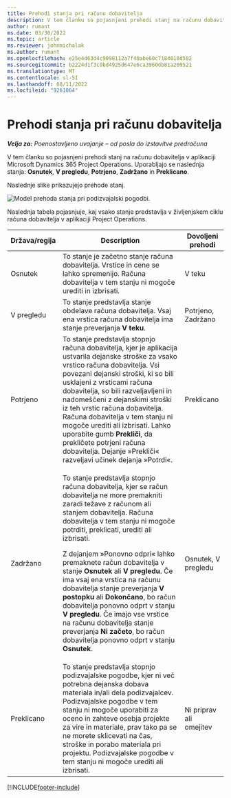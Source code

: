 ```yaml
---
title: Prehodi stanja pri računu dobavitelja
description: V tem članku so pojasnjeni prehodi stanj na računu dobavitelja v aplikaciji Microsoft Dynamics 365 Project Operations.
author: rumant
ms.date: 03/30/2022
ms.topic: article
ms.reviewer: johnmichalak
ms.author: rumant
ms.openlocfilehash: e25e4d63d4c9098112a7f40abe60c7184018d582
ms.sourcegitcommit: b2224d1f3c0bd4925d647e6ca3960db81a209521
ms.translationtype: MT
ms.contentlocale: sl-SI
ms.lasthandoff: 08/11/2022
ms.locfileid: "9261064"
---
```

# <a name="state-transitions-on-a-vendor-invoice"></a>Prehodi stanja pri računu dobavitelja

_**Velja za:** Poenostavljeno uvajanje – od posla do izstavitve predračuna_

V tem članku so pojasnjeni prehodi stanj na računu dobavitelja v aplikaciji Microsoft Dynamics 365 Project Operations. Uporabljajo se naslednja stanja: **Osnutek**, **V pregledu**, **Potrjeno**, **Zadržano** in **Preklicano**.

Naslednje slike prikazujejo prehode stanj.

![Model prehoda stanja pri podizvajalski pogodbi.](../media/VI_State_Model.jpg)

Naslednja tabela pojasnjuje, kaj vsako stanje predstavlja v življenjskem ciklu računa dobavitelja v aplikaciji Project Operations.

| Država/regija | Description | Dovoljeni prehodi |
| --- | --- | --- |
| Osnutek | To stanje je začetno stanje računa dobavitelja. Vrstice in cene se lahko spremenijo. Računa dobavitelja v tem stanju ni mogoče urediti in izbrisati. | V teku |
| V pregledu | To stanje predstavlja stanje obdelave računa dobavitelja. Vsaj ena vrstica računa dobavitelja ima stanje preverjanja **V teku**. | Potrjeno, Zadržano |
| Potrjeno | To stanje predstavlja stopnjo računa dobavitelja, kjer je aplikacija ustvarila dejanske stroške za vsako vrstico računa dobavitelja. Vsi povezani dejanski stroški, ki so bili usklajeni z vrsticami računa dobavitelja, so bili razveljavljeni in nadomeščeni z dejanskimi stroški iz teh vrstic računa dobavitelja. Računa dobavitelja v tem stanju ni mogoče urediti ali izbrisati. Lahko uporabite gumb **Prekliči**, da prekličete potrjeni računa dobavitelja. Dejanje »Prekliči« razveljavi učinek dejanja »Potrdi«. | Preklicano |
| Zadržano | <p>To stanje predstavlja stopnjo računa dobavitelja, kjer se račun dobavitelja ne more premakniti zaradi težave z računom ali stanjem dobavitelja. Računa dobavitelja v tem stanju ni mogoče potrditi, preklicati, urediti ali izbrisati.</p><p>Z dejanjem »Ponovno odpri« lahko premaknete račun dobavitelja v stanje **Osnutek** ali **V pregledu**. Če ima vsaj ena vrstica na računu dobavitelja stanje preverjanja **V postopku** ali **Dokončano**, bo račun dobavitelja ponovno odprt v stanju **V pregledu**. Če imajo vse vrstice na računu dobavitelja stanje preverjanja **Ni začeto**, bo račun dobavitelja ponovno odprt v stanju **Osnutek**.</p> | Osnutek, V pregledu |
| Preklicano | To stanje predstavlja stopnjo podizvajalske pogodbe, kjer ni več potrebna dejanska dobava materiala in/ali dela podizvajalcev. Podizvajalske pogodbe v tem stanju ni mogoče uporabiti za oceno in zahteve osebja projekte za vire in materiale, prav tako pa se ne morete sklicevati na čas, stroške in porabo materiala pri projektu. Podizvajalske pogodbe v tem stanju ni mogoče urediti ali izbrisati. | Ni priprav ali omejitev |

[!INCLUDE[footer-include](../../includes/footer-banner.md)]
